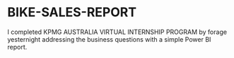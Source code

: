 # BIKE-SALES-REPORT
I completed KPMG AUSTRALIA VIRTUAL INTERNSHIP PROGRAM by forage yesternight addressing the business questions with a simple Power BI report.
